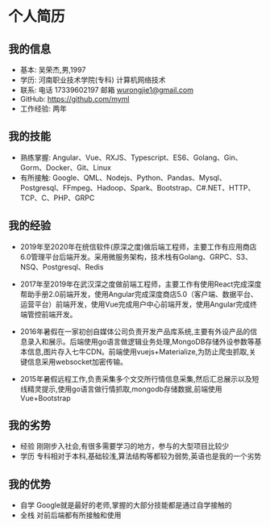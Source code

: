 # 个人简历
## 我的信息
* 基本: 吴荣杰,男,1997
* 学历: 河南职业技术学院(专科) 计算机网络技术
* 联系: 电话 17339602197 邮箱 wurongjie1@gmail.com
* GitHub: https://github.com/myml
* 工作经验: 两年

## 我的技能
* 熟练掌握: Angular、Vue、RXJS、Typescript、ES6、Golang、Gin、Gorm、Docker、Git、Linux
* 有所接触: Google、QML、Nodejs、Python、Pandas、Mysql、Postgresql、FFmpeg、Hadoop、Spark、Bootstrap、C#.NET、HTTP、TCP、C、PHP、GRPC

## 我的经验
* 2019年至2020年在统信软件(原深之度)做后端工程师，主要工作有应用商店6.0管理平台后端开发。采用微服务架构，技术栈有Golang、GRPC、S3、NSQ、Postgresql、Redis

* 2017年至2019年在武汉深之度做前端工程师，主要工作有使用React完成深度帮助手册2.0前端开发，使用Angular完成深度商店5.0（客户端、数据平台、运营平台）前端开发，使用Vue完成用户中心前端开发，使用Angular完成终端管控前端开发。

* 2016年暑假在一家初创自媒体公司负责开发产品库系统,主要有外设产品的信息录入和展示。后端使用go语言做逻辑业务处理,MongoDB存储外设参数等基本信息,图片存入七牛CDN。前端使用vuejs+Materialize,为防止爬虫抓取,关键信息采用websocket加密传输。

* 2015年暑假远程工作,负责采集多个文交所行情信息采集,然后汇总展示以及短线精灵提示,使用go语言做行情抓取,mongodb存储数据,前端使用Vue+Bootstrap

## 我的劣势
* 经验 刚刚步入社会,有很多需要学习的地方，参与的大型项目比较少
* 学历 专科相对于本科,基础较浅,算法结构等都较为弱势,英语也是我的一个劣势

## 我的优势
* 自学 Google就是最好的老师,掌握的大部分技能都是通过自学接触的
* 全栈 对前后端都有所接触和使用
